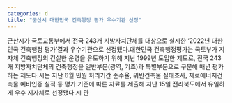 ```yaml
---
categories: d
title: "군산시 대한민국 건축행정 평가 우수기관 선정"
---
```

군산시가 국토교통부에서 전국 243개 지방자치단체를 대상으로 실시한 ‘2022년 대한민국 건축행정 평가’결과 우수기관으로 선정됐다.대한민국 건축행정평가는 국토부가 지자체 건축행정의 건실한 운영을 유도하기 위해 지난 1999년 도입한 제도로, 전국 243개 지방자치단체의 건축행정을 일반부문(광역, 기초)과 특별부문으로 구분해 매년 평가하는 제도다.시는 지난 6월 민원 처리기간 준수율, 위반건축물 실태조사, 제로에너지건축물 예비인증 실적 등 평가 기준에 따른 자료를 제출해 지난 15일 전라북도에서 유일하게 우수 지자체로 선정됐다.시 관
